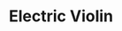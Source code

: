 ---
layout: default
modal-id: 14
img: Violin.png
alt: image-alt
project-date: December 2022
category: 3D Modeling
title: Electric Violin
objective: To create a violin perfect for practicing at home.
details: I decided to go electric so I don't need a resonating body, making the instrument very quiet until plugged into an amplifier; which can easily be plugged into either headphones or a speaker. This makes it perfect for someone with roommates. I decided on a pickup that is integrated into a violin bridge for superior sound and permanent fixture to the instrument. I assembled the completed design using sla printed parts (using Formlabs Rigid and Tough resins) and off the shelf parts.
results: The finished instrument looks beautiful and sounds great through a speaker amp! But is still whisper quiet when unplugged. It is a bit heavy because of the glass-filled resin, but otherwise feels familiar to a traditionally crafted violin.
---